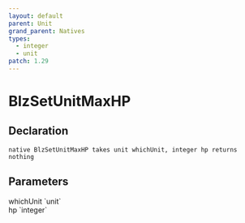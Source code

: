 ```yaml
---
layout: default
parent: Unit
grand_parent: Natives
types:
  - integer
  - unit
patch: 1.29
---
```


# BlzSetUnitMaxHP

## Declaration

```
native BlzSetUnitMaxHP takes unit whichUnit, integer hp returns nothing
```

## Parameters
<dl>
  <dt>whichUnit `unit`</dt>
  <dd></dd>

  <dt>hp `integer`</dt>
  <dd></dd>
</dl>